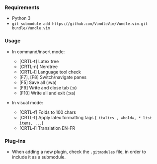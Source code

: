 ### Requirements

* Python 3
* `git submodule add https://github.com/VundleVim/Vundle.vim.git bundle/Vundle.vim`

### Usage

* In command/insert mode:
	* [CRTL-t] 	Latex tree
	* [CRTL-n] 	Nerdtree
	* [CRTL-l] 	Language tool check
	* [F7], [F8] 	Switch/navigate panes
	* [F5]		Save all (:wa)
	* [F9]		Write and close tab (:x)
	* [F10]		Write all and exit (:xa)

* In visual mode:
	* [CRTL-f] 	Folds to 100 chars
	* [CRTL-t] 	Apply latex formatting tags (`_italics_, =bold=, * list items, ...`)
	* [CRTL-l] 	Translation EN-FR

### Plug-ins

* When adding a new plugin, check the `.gitmodules` file, in order to include it as a submodule.
